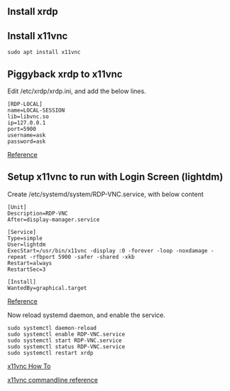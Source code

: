 ## Install xrdp

## Install x11vnc

    sudo apt install x11vnc

## Piggyback xrdp to x11vnc

Edit /etc/xrdp/xrdp.ini, and add the below lines.

    [RDP-LOCAL]
    name=LOCAL-SESSION
    lib=libvnc.so
    ip=127.0.0.1
    port=5900
    username=ask
    password=ask

[Reference](https://github.com/neutrinolabs/xrdp/issues/960)

## Setup x11vnc to run with Login Screen (lightdm)

Create /etc/systemd/system/RDP-VNC.service, with below content

    [Unit]
    Description=RDP-VNC
    After=display-manager.service

    [Service]
    Type=simple
    User=lightdm
    ExecStart=/usr/bin/x11vnc -display :0 -forever -loop -noxdamage -repeat -rfbport 5900 -safer -shared -xkb                   
    Restart=always
    RestartSec=3

    [Install]
    WantedBy=graphical.target

[Reference](https://unix.stackexchange.com/questions/653221/how-can-i-set-up-x11vnc-to-start-on-boot-with-lightdm)

Now reload systemd daemon, and enable the service.

    sudo systemctl daemon-reload
    sudo systemctl enable RDP-VNC.service
    sudo systemctl start RDP-VNC.service
    sudo systemctl status RDP-VNC.service
    sudo systemctl restart xrdp

[x11vnc How To](https://wiki.archlinux.org/title/x11vnc#Lightdm)

[x11vnc commandline reference](https://linux.die.net/man/1/x11vnc)
